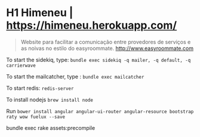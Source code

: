 
# H1 Himeneu  | https://himeneu.herokuapp.com/

>Website para facilitar a comunicação entre provedores de serviços e as noivas
>no estilo do easyroommate. http://www.easyroommate.com


To start the sidekiq, type:  ` bundle exec sidekiq -q mailer, -q default, -q carrierwave `

To start the mailcatcher, type : ` bundle exec mailcatcher `

To start redis: `redis-server`

To install nodejs `brew install node`

Run `bower install angular angular-ui-router angular-resource bootstrap raty wow fuelux --save `

bundle exec rake assets:precompile


